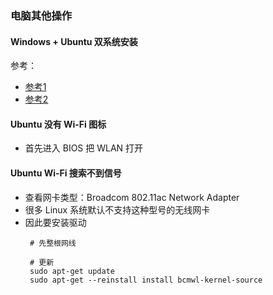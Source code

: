 ### 电脑其他操作

#### Windows + Ubuntu 双系统安装

参考：

- [参考1](https://article.itxueyuan.com/oJ8bmn)
- [参考2](https://www.bilibili.com/read/cv15396206/)

#### Ubuntu 没有 Wi-Fi 图标

- 首先进入 BIOS 把 WLAN 打开

#### Ubuntu Wi-Fi 搜索不到信号

- 查看网卡类型：Broadcom 802.11ac Network Adapter
- 很多 Linux 系统默认不支持这种型号的无线网卡
- 因此要安装驱动
    ```shell
     # 先整根网线
      
     # 更新
     sudo apt-get update
     sudo apt-get --reinstall install bcmwl-kernel-source 
    ```